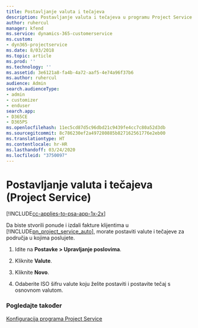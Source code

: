 ```yaml
---
title: Postavljanje valuta i tečajeva
description: Postavljanje valuta i tečajeva u programu Project Service
author: ruhercul
manager: kfend
ms.service: dynamics-365-customerservice
ms.custom:
- dyn365-projectservice
ms.date: 8/03/2018
ms.topic: article
ms.prod: ''
ms.technology: ''
ms.assetid: 3e6121a8-fa4b-4a72-aaf5-4e74a96f37b6
ms.author: ruhercul
audience: Admin
search.audienceType:
- admin
- customizer
- enduser
search.app:
- D365CE
- D365PS
ms.openlocfilehash: 11ec5cd87d5c96dbd21c9439fe4cc7c80a52d3db
ms.sourcegitcommit: 8c786230ef2a497280885b827162561776e2eb00
ms.translationtype: HT
ms.contentlocale: hr-HR
ms.lasthandoff: 03/24/2020
ms.locfileid: "3750097"
---
```

# <a name="set-up-currencies-and-exchange-rates-project-service"></a>Postavljanje valuta i tečajeva (Project Service)

[!INCLUDE[cc-applies-to-psa-app-1x-2x](../includes/cc-applies-to-psa-app-1x-2x.md)]

Da biste stvorili ponude i izdali fakture klijentima u [!INCLUDE[pn_project_service_auto](../includes/pn-project-service-auto.md)], morate postaviti valute i tečajeve za područja u kojima poslujete.  
  
1.  Idite na **Postavke > Upravljanje poslovima**.  
  
2.  Kliknite **Valute**.  
  
3.  Kliknite **Novo**.  
  
4.  Odaberite ISO šifru valute koju želite postaviti i postavite tečaj s osnovnom valutom.  
  
### <a name="see-also"></a>Pogledajte također  
 [Konfiguracija programa Project Service](../project-service/configure.md)
